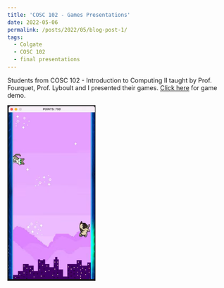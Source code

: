 ```yaml
---
title: 'COSC 102 - Games Presentations'
date: 2022-05-06
permalink: /posts/2022/05/blog-post-1/
tags:
  - Colgate
  - COSC 102
  - final presentations
---
```


Students from COSC 102 - Introduction to Computing II taught by Prof. Fourquet, Prof. Lyboult and I presented their games. [Click here](https://www.youtube.com/watch?v=BWPbHfyihHw) for game demo.

[<img src="../images/pug.png" alt="Pug Game Run" width="200"/>](https://www.youtube.com/watch?v=BWPbHfyihHw)

<!-- [![Pug Game Run](/images/pug.png)](https://www.youtube.com/watch?v=BWPbHfyihHw) -->


